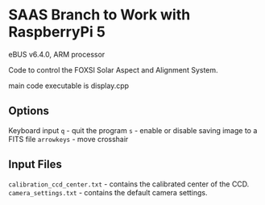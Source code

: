 SAAS Branch to Work with RaspberryPi 5
====

eBUS v6.4.0, ARM processor

Code to control the FOXSI Solar Aspect and Alignment System.

main code executable is display.cpp

Options
-------
Keyboard input
`q` - quit the program
`s` - enable or disable saving image to a FITS file
`arrowkeys` - move crosshair

Input Files
-----------
`calibration_ccd_center.txt` - contains the calibrated center of the CCD.
`camera_settings.txt` - contains the default camera settings.


